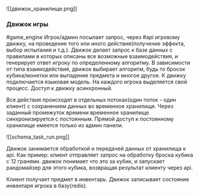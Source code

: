 
![[движок_хранилище.png]]
### Движок игры

#game_engine
Игрок/админ посылает запрос, через #api игровому движку, на проведение того или иного действия(получение эффекта, выбор испытания и т.д.). Движок делает запрос к базе данных с правилами в которых описаны все возможные взаимодействия, и генерирует ответ игроку по определенному алгоритму. В зависимости от типа взаимодействия, движок выбирает алгоритм, будь то бросок кубика/монетки или выпадение предмета и многое другое. К движку подключается языковая модель. На каждого игрока выделяется свой процесс. Доступ к движку асинхронный.

Все действия происходят в отдельных потоках(один поток - один клиент) с сохранением данных во временное хранилище. Через заданный промежуток времени временное хранилище синхронизируется с постоянным. Прямой доступ к постоянному хранилище имеется только из админ панели.

![[schema_task_run.png]]

Движок занимается обработкой и передачей данных от хранилища к api.
Как пример:
	клиент отправляет запрос на обработку броска кубика с 12 гранями.
	движок понимает что это за кубик, и запускает рандомайзер для этого кубика, возвращая результат клиенту через api.
	
Клиент получает предмет в инвентарь. Движок записывает состояние инвентаря игрока в базу(redis).